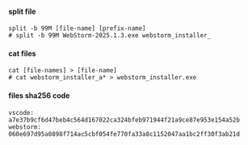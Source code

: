 #### split file
```shell
split -b 99M [file-name] [prefix-name]
# split -b 99M WebStorm-2025.1.3.exe webstorm_installer_
```

#### cat files
```shell
cat [file-names] > [file-name]
# cat webstorm_installer_a* > webstorm_installer.exe
```

#### files sha256 code
```text
vscode:   a7e37b9cf6d47beb4c564d167022ca324bfeb971944f21a9ce87e953e154a52b
webstorm: 060e697d95a0898f714ac5cbf054fe770fa33a8c1152047aa1bc2ff30f3ab21d
```